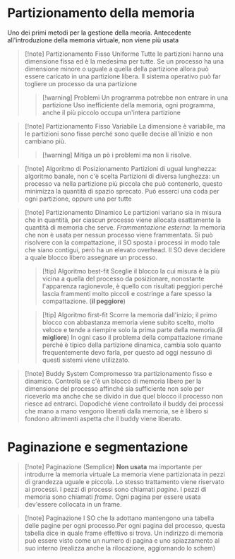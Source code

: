 # Partizionamento della memoria
Uno dei primi metodi per la gestione della meoria. Antecedente all'introduzione della memoria virtuale, non viene più usata
>[!note] Partizionamento Fisso Uniforme
>Tutte le partizioni hanno una dimensione fissa ed è la medesima per tutte.  Se un processo ha una dimensione minore o uguale  a quella della partizione allora può essere caricato in una partizione libera.
>Il sistema operativo può far togliere un processo da una partizione
>>[!warning] Problemi
>>Un programma potrebbe non entrare in una partizione
>>Uso inefficiente della memoria, ogni programma, anche il più piccolo occupa un'intera partizione

>[!note] Partizionamento Fisso Variabile
>La dimensione è variabile, ma le partizioni sono fisse perché sono quelle decise all'inizio e non cambiano più. 
>>[!warning] Mitiga un pò i problemi ma non li risolve.

>[!note] Algoritmo di Posizionamento
>Partizioni di ugual lunghezza: algoritmo banale, non c'è scelta
>Partizioni di diversa lunghezza: un processo va nella partizione più piccola che può contenerlo, questo minimizza la quantità di spazio sprecato. Può esserci una coda per ogni partizione, oppure una per tutte

>[!note] Partizionamento Dinamico
>Le partizioni variano sia in misura che in quantità, per ciascun processo viene allocata esattamente la quantità di memoria che serve. *Frammentazione esterna*: la memoria che non è usata per nessun processo viene frammentata. Si può risolvere con la compattazione, il SO sposta i processi in modo tale che siano contigui, però ha un elevato overhead.
>Il SO deve decidere a quale blocco libero assegnare un processo.
>>[!tip] Algoritmo best-fit
>>Sceglie il blocco la cui misura è la più vicina a quella del processo da posizionare, nonostante l'apparenza ragionevole, è quello con risultati peggiori perché lascia frammenti molto piccoli e costringe a fare spesso la compattazione. (**il peggiore**)
>
>>[!tip] Algoritmo first-fit
>>Scorre la memoria dall'inizio; il primo blocco con abbastanza memoria viene subito scelto, molto veloce e tende a riempire solo la prima parte della memoria.(**il migliore**)
>In ogni caso il problema della compattazione rimane perché è tipico della partizione dinamica, cambia solo quanto frequentemente devo farla, per questo ad oggi nessuno di questi sistemi viene utilizzato.

>[!note] Buddy System
>Compromesso tra partizionamento fisso e dinamico. Controlla se c'è un blocco di memoria libero per la dimensione del processo affinché sia sufficiente non solo per riceverlo ma anche che se divido in due quel blocco il processo non riesce ad entrarci. Dopodiché viene controllato il buddy dei processi che mano a mano vengono liberati dalla memoria, se è libero si fondono altrimenti aspetta che il buddy viene liberato.

# Paginazione e segmentazione
>[!note] Paginazione (Semplice)
>**Non usata** ma importante per introdurre la memoria virtuale
>La memoria viene partizionata in pezzi di grandezza uguale e piccola. Lo stesso trattamento viene riservato ai processi. I pezzi di processi sono chiamati *pagine*. I pezzi di memoria sono chiamati *frame*. Ogni pagina per essere usata dev'essere collocata in un frame.

>[!note] Paginazione
>I SO che la adottano mantengono una tabella delle pagine per ogni processo.Per ogni pagina del processo, questa tabella dice in quale frame effettivo si trova. Un indirizzo di memoria può essere visto come un numero di pagina e uno spiazzamento al suo interno (realizza anche la rilocazione, aggiornando lo schem)